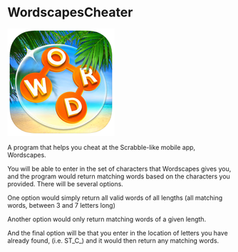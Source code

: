 # WordscapesCheater

![Wordscapes Logo](docs/images/logo.png "Wordscapes Logo")

A program that helps you cheat at the Scrabble-like mobile app, Wordscapes.

You will be able to enter in the set of characters that Wordscapes gives you, and the program would return matching words based on the characters you provided. There will be several options.

One option would simply return all valid words of all lengths (all matching words, between 3 and 7 letters long)

Another option would only return matching words of a given length.

And the final option will be that you enter in the location of letters you have already found, (i.e. ST_C_) and it would then return any matching words.
